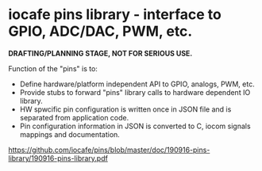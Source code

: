 # iocafe pins library - interface to GPIO, ADC/DAC, PWM, etc. 

<b>DRAFTING/PLANNING STAGE, NOT FOR SERIOUS USE.</b>

Function of the "pins" is to:
- Define hardware/platform independent API to GPIO, analogs, PWM, etc.
- Provide stubs to forward "pins" library calls to hardware dependent IO library.
- HW spwcific pin configuration is written once in JSON file and is separated from application code. 
- Pin configuration information in JSON is converted to C, iocom signals mappings and documentation. 

https://github.com/iocafe/pins/blob/master/doc/190916-pins-library/190916-pins-library.pdf
